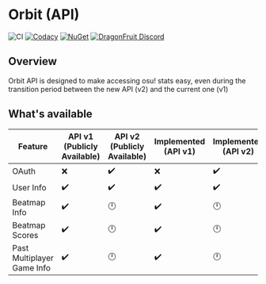 # Orbit (API)
![CI](https://github.com/dragonfruitnetwork/Orbit-API/workflows/Publish/badge.svg)
[![Codacy](https://api.codacy.com/project/badge/Grade/d4cc27241ce741a482169f3efaa018af)](https://www.codacy.com/gh/dragonfruitnetwork/Orbit-API)
[![NuGet](https://img.shields.io/nuget/v/DragonFruit.Orbit.API.svg?style=popout)](https://www.nuget.org/packages/DragonFruit.Orbit.API/)
[![DragonFruit Discord](https://img.shields.io/discord/482528405292843018?label=Discord&style=popout)](https://discord.gg/VA26u5Z)

## Overview
Orbit API is designed to make accessing osu! stats easy, even during the transition period between the new API (v2) and the current one (v1)

## What's available
| Feature                    | API v1 (Publicly Available)   | API v2 (Publicly Available)   | Implemented (API v1) | Implemented (API v2) |
|----------------------------|-------------------------------|-------------------------------|----------------------|----------------------|
| OAuth                      | :x:                           | :heavy_check_mark:            | :x:                  | :heavy_check_mark:   |
| User Info                  | :heavy_check_mark:            | :heavy_check_mark:            | :heavy_check_mark:   | :heavy_check_mark:   |
| Beatmap Info               | :heavy_check_mark:            | :clock12:                     | :heavy_check_mark:   | :clock12:            |
| Beatmap Scores             | :heavy_check_mark:            | :clock12:                     | :heavy_check_mark:   | :clock12:            |
| Past Multiplayer Game Info | :heavy_check_mark:            | :clock12:                     | :heavy_check_mark:   | :clock12:            |
